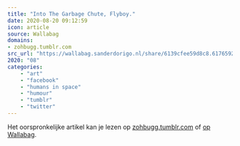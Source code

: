 ```yaml
---
title: "Into The Garbage Chute, Flyboy."
date: 2020-08-20 09:12:59
icon: article
source: Wallabag
domains:
- zohbugg.tumblr.com
src_url: "https://wallabag.sanderdorigo.nl/share/6139cfee59d8c8.61765923"
2020: "08"
categories:
    - "art"
    - "facebook"
    - "humans in space"
    - "humour"
    - "tumblr"
    - "twitter"
---
```

Het oorspronkelijke artikel kan je lezen op [zohbugg.tumblr.com](https://zohbugg.tumblr.com/post/145804589316/iztarshi-inspired-by-various-tumblr-posts) of [op Wallabag](https://wallabag.sanderdorigo.nl/share/6139cfee59d8c8.61765923). 